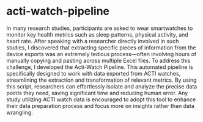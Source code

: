 # acti-watch-pipeline

In many research studies, participants are asked to wear smartwatches to monitor key health metrics such as sleep patterns, physical activity, and heart rate. After speaking with a researcher directly involved in such studies, I discovered that extracting specific pieces of information from the device exports was an extremely tedious process—often involving hours of manually copying and pasting across multiple Excel files. To address this challenge, I developed the Acti-Watch Pipeline. This automated pipeline is specifically designed to work with data exported from ACTI watches, streamlining the extraction and transformation of relevant metrics. By using this script, researchers can effortlessly isolate and analyze the precise data points they need, saving significant time and reducing human error. Any study utilizing ACTI watch data is encouraged to adopt this tool to enhance their data preparation process and focus more on insights rather than data wrangling.
